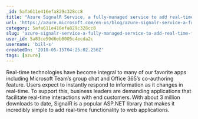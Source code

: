 ```yaml
---
_id: 5afa611e416efa829c328cc8
title: "Azure SignalR Service, a fully-managed service to add real-time functionality"
url: 'https://azure.microsoft.com/en-us/blog/azure-signalr-service-a-fully-managed-service-to-add-real-time-functionality/'
category: 5afa611e416efa829c328cc8
slug: 'azure-signalr-service-a-fully-managed-service-to-add-real-time-functionality'
user_id: 5a83ce59d6eb0005c4ecda2c
username: 'bill-s'
createdOn: '2018-05-15T04:25:02.256Z'
tags: [azure]
---
```


Real-time technologies have become integral to many of our favorite apps including Microsoft Team’s group chat and Office 365’s co-authoring feature. Users expect to instantly respond to information as it changes in real-time. To support this, business leaders are demanding applications that facilitate real-time interactions with end customers. With about 3 million downloads to date, SignalR is a popular ASP.NET library that makes it incredibly simple to add real-time functionality to web applications.
